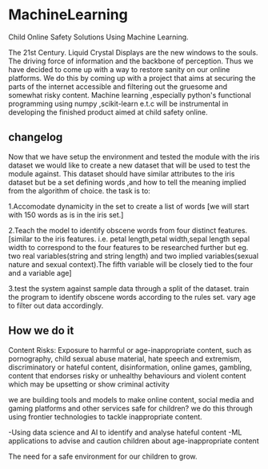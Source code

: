 # MachineLearning
Child Online Safety Solutions Using Machine Learning.

The 21st Century.
Liquid Crystal Displays are the new windows to the souls. The driving force of information and the backbone of perception.
Thus we have decided to come up with a way to restore sanity on our online platforms.
We do this by coming up with a project that aims at securing the parts of the internet accessible and filtering out the gruesome and somewhat risky content.
Machine learning ,especially python's functional programming using numpy ,scikit-learn  e.t.c will be instrumental in developing the finished product aimed at child safety online.

changelog
-------------
Now that we have setup the  environment and tested the module with the iris dataset
we would like to create a new dataset that will be used to test the module against.
This dataset should have similar attributes to the iris dataset but be a set defining words ,and how to tell the meaning implied from the algorithm of choice.
the task is to:

1.Accomodate dynamicity in the set to create a list of words [we will start with 150 words as is in the iris set.]

2.Teach the model to identify obscene words from four distinct features.[similar to the iris features. i.e. petal length,petal width,sepal length sepal width to correspond to the four features to be researched further but eg. two real variables(string and string length) and two implied variables(sexual nature and sexual context).The fifth variable will be closely tied to the four and a variable age]

3.test the system against sample data through a split of the dataset. train the program to identify obscene words according to the rules set. vary age to filter out data accordingly.

How we do it
-------------
Content Risks: Exposure to harmful or age-inappropriate content, such as pornography, child sexual abuse material, hate speech and extremism, discriminatory or hateful content, disinformation, online games, gambling, content that endorses risky or unhealthy behaviours and violent content which may be upsetting or show criminal activity

we are building tools and models to make online content, social media and gaming platforms and other services safe for children? we do this through using frontier technologies to tackle inappropriate content.

-Using data science and AI to identify and analyse hateful content
-ML applications to advise and caution children about age-inappropriate content

The need for a safe environment for our children to grow.
